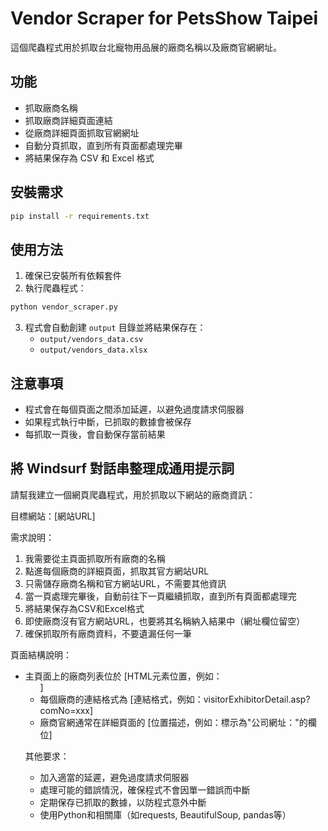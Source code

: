 # Vendor Scraper for PetsShow Taipei

這個爬蟲程式用於抓取台北寵物用品展的廠商名稱以及廠商官網網址。

## 功能

- 抓取廠商名稱
- 抓取廠商詳細頁面連結
- 從廠商詳細頁面抓取官網網址
- 自動分頁抓取，直到所有頁面都處理完畢
- 將結果保存為 CSV 和 Excel 格式

## 安裝需求

```bash
pip install -r requirements.txt
```

## 使用方法

1. 確保已安裝所有依賴套件
2. 執行爬蟲程式：

```bash
python vendor_scraper.py
```

3. 程式會自動創建 `output` 目錄並將結果保存在：
   - `output/vendors_data.csv`
   - `output/vendors_data.xlsx`

## 注意事項

- 程式會在每個頁面之間添加延遲，以避免過度請求伺服器
- 如果程式執行中斷，已抓取的數據會被保存
- 每抓取一頁後，會自動保存當前結果

## 將 Windsurf 對話串整理成通用提示詞

請幫我建立一個網頁爬蟲程式，用於抓取以下網站的廠商資訊：

目標網站：[網站URL]

需求說明：
1. 我需要從主頁面抓取所有廠商的名稱
2. 點進每個廠商的詳細頁面，抓取其官方網站URL
3. 只需儲存廠商名稱和官方網站URL，不需要其他資訊
4. 當一頁處理完畢後，自動前往下一頁繼續抓取，直到所有頁面都處理完
5. 將結果保存為CSV和Excel格式
6. 即使廠商沒有官方網站URL，也要將其名稱納入結果中（網址欄位留空）
7. 確保抓取所有廠商資料，不要遺漏任何一筆

頁面結構說明：
- 主頁面上的廠商列表位於 [HTML元素位置，例如：<ul class="product">]
- 每個廠商的連結格式為 [連結格式，例如：visitorExhibitorDetail.asp?comNo=xxx]
- 廠商官網通常在詳細頁面的 [位置描述，例如：標示為"公司網址："的欄位]

其他要求：
- 加入適當的延遲，避免過度請求伺服器
- 處理可能的錯誤情況，確保程式不會因單一錯誤而中斷
- 定期保存已抓取的數據，以防程式意外中斷
- 使用Python和相關庫（如requests, BeautifulSoup, pandas等）